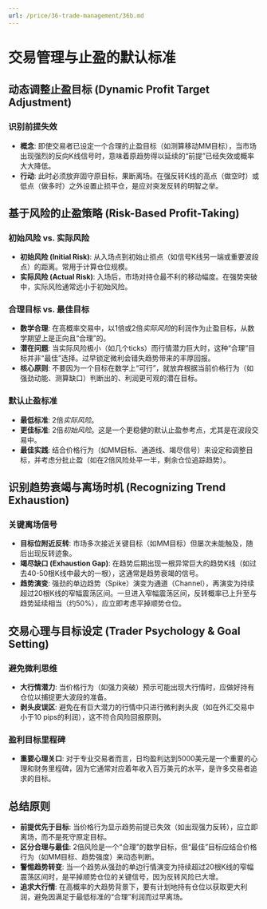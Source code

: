 ```yaml
---
url: /price/36-trade-management/36b.md
---
```

# 交易管理与止盈的默认标准

## 动态调整止盈目标 (Dynamic Profit Target Adjustment)

### 识别前提失效

* **概念**: 即使交易者已设定一个合理的止盈目标（如测算移动MM目标），当市场出现强烈的反向K线信号时，意味着原趋势得以延续的“前提”已经失效或概率大大降低。
* **行动**: 此时必须放弃固守原目标，果断离场。在强反转K线的高点（做空时）或低点（做多时）之外设置止损平仓，是应对突发反转的明智之举。

## 基于风险的止盈策略 (Risk-Based Profit-Taking)

### 初始风险 vs. 实际风险

* **初始风险 (Initial Risk)**: 从入场点到初始止损点（如信号K线另一端或重要波段点）的距离。常用于计算仓位规模。
* **实际风险 (Actual Risk)**: 入场后，市场对持仓最不利的移动幅度。在强势突破中，实际风险通常远小于初始风险。

### 合理目标 vs. 最佳目标

* **数学合理**: 在高概率交易中，以1倍或2倍*实际风险*的利润作为止盈目标，从数学期望上是正向且“合理”的。
* **潜在问题**: 当实际风险极小（如几个ticks）而行情潜力巨大时，这种“合理”目标并非“最佳”选择。过早锁定微利会错失趋势带来的丰厚回报。
* **核心原则**: 不要因为一个目标在数学上“可行”，就放弃根据当前价格行为（如强劲动能、测算缺口）判断出的、利润更可观的潜在目标。

### 默认止盈标准

* **最低标准**: 2倍*实际风险*。
* **更佳标准**: 2倍*初始风险*。这是一个更稳健的默认止盈参考点，尤其是在波段交易中。
* **最佳实践**: 结合价格行为（如MM目标、通道线、竭尽信号）来设定和调整目标，并考虑分批止盈（如在2倍风险处平一半，剩余仓位追踪趋势）。

## 识别趋势衰竭与离场时机 (Recognizing Trend Exhaustion)

### 关键离场信号

* **目标位附近反转**: 市场多次接近关键目标（如MM目标）但屡次未能触及，随后出现反转迹象。
* **竭尽缺口 (Exhaustion Gap)**: 在趋势后期出现一根异常巨大的趋势K线（如过去40-50根K线中最大的一根），这通常是趋势衰竭的信号。
* **趋势演变**: 强劲的单边趋势（Spike）演变为通道（Channel），再演变为持续超过20根K线的窄幅震荡区间。一旦进入窄幅震荡区间，反转概率已上升至与趋势延续相当（约50%），应立即考虑平掉顺势仓位。

## 交易心理与目标设定 (Trader Psychology & Goal Setting)

### 避免微利思维

* **大行情潜力**: 当价格行为（如强力突破）预示可能出现大行情时，应做好持有仓位以捕捉更大波段的准备。
* **剥头皮误区**: 避免在有巨大潜力的行情中只进行微利剥头皮（如在外汇交易中小于10 pips的利润），这不符合风险回报原则。

### 盈利目标里程碑

* **重要心理关口**: 对于专业交易者而言，日均盈利达到5000美元是一个重要的心理和财务里程碑，因为它通常对应着年收入百万美元的水平，是许多交易者追求的目标。

## 总结原则

* **前提优先于目标**: 当价格行为显示趋势前提已失效（如出现强力反转），应立即离场，而不是死守原定目标。
* **区分合理与最佳**: 2倍风险是一个“合理”的数学目标，但“最佳”目标应结合价格行为（如MM目标、趋势强度）来动态判断。
* **警惕趋势转变**: 当一个趋势从强劲的单边行情演变为持续超过20根K线的窄幅震荡区间时，是平掉顺势仓位的关键信号，因为反转风险已大增。
* **追求大行情**: 在高概率的大趋势背景下，要有计划地持有仓位以获取更大利润，避免因满足于最低标准的“合理”利润而过早离场。
